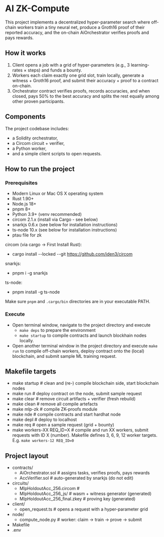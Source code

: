 # AI ZK-Compute

This project implements a decentralized hyper-parameter search where off-chain workers train a tiny neural net, produce a Groth16 proof of their reported accuracy, and the on-chain AiOrchestrator verifies proofs and pays rewards.

## How it works

1. Client opens a job with a grid of hyper-parameters (e.g., 3 learning-rates × steps) and funds a bounty.
2. Workers each claim exactly one grid slot, train locally, generate a witness + Groth16 proof, and submit their accuracy + proof to a contract on-chain.
3. Orchestrator contract verifies proofs, records accuracies, and when closed, pays 50% to the best accuracy and splits the rest equally among other proven participants.

## Components

The project codebase includes:

- a Solidity orchestrator,
- a Circom circuit + verifier,
- a Python worker,
- and a simple client scripts to open requests.

## How to run the project

### Prerequisites

- Modern Linux or Mac OS X operating system
- Rust 1.90+
- Node.js 18+
- pnpm 8+
- Python 3.9+ (venv recommended)
- circom 2.1.x (install via Cargo - see below)
- snarkjs 0.6.x (see below for installation instructions)
- ts-node 10.x (see below for installation instructions)
- ptau file for zk

circom (via cargo -> First Install Rust):
- cargo install --locked --git https://github.com/iden3/circom

snarkjs:
- pnpm i -g snarkjs

ts-node:
- pnpm install -g ts-node

Make sure `pnpm` and `.cargo/bin` directories are in your executable PATH.

### Execute

- Open terminal window, navigate to the project directory and execute
  - `make deps` to prepare the environment
  - `make startup` to compile contracts and launch blockhain nodes locally.
- Open another terminal window in the project directory and execute `make run` to compile off-chain workers, deploy contract onto the (local) blockchain, and submit sample ML training request.

## Makefile targets

- make startup              # clean and (re-) compile blockchain side, start blockchain nodes
- make run                  # deploy contract on the node, submit sample request
- make clear                # remove circuit artifacts + verifier (fresh rebuild)
- make clean                # remove all compile artefacts
- make mlp-zk               # compile ZK-proofs module
- make nde                  # compile contracts and start hardhat node
- make depl                 # deploy to localhost
- make req                  # open a sample request (grid + bounty)
- make workers-XX REQ_ID=X  # compile and run XX workers, submit requests with ID X (number). Makefile defines 3, 6, 9, 12 worker targets. E.g. `make workers-12 REQ_ID=0`

## Project layout

- contracts/
  - AiOrchestrator.sol            # assigns tasks, verifies proofs, pays rewards
  - AccVerifier.sol           # auto-generated by snarkjs (do not edit)
- circuits/
  - MlpHoldoutAcc_256.circom      # 
  - MlpHoldoutAcc_256_js/         # wasm + witness generator (generated)
  - MlpHoldoutAcc_256_final.zkey  # proving key (generated)
- client/
  - open_request.ts               # opens a request with a hyper-parameter grid
- node/
  - compute_node.py               # worker: claim → train → prove → submit
- Makefile
- .env

